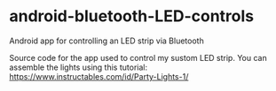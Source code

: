 # android-bluetooth-LED-controls
Android app for controlling an LED strip via Bluetooth

Source code for the app used to control my sustom LED strip. You can assemble the lights using this tutorial: https://www.instructables.com/id/Party-Lights-1/
